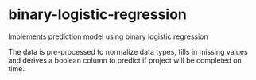 # binary-logistic-regression
Implements prediction model using binary logistic regression

The data is pre-processed to normalize data types, fills in missing values and derives a boolean column to predict if project will be completed on time.
